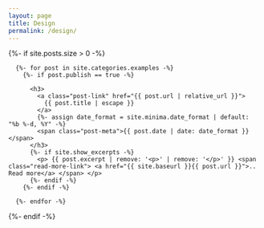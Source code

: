```yaml
---
layout: page
title: Design
permalink: /design/
---
```


<div class="home">

  {%- if site.posts.size > 0 -%}
<!--    <ul class="post-list"> -->
      {%- for post in site.categories.examples -%}
        {%- if post.publish == true -%}
<!--      <li> -->
          <h3>
            <a class="post-link" href="{{ post.url | relative_url }}">
              {{ post.title | escape }}
            </a>
            {%- assign date_format = site.minima.date_format | default: "%b %-d, %Y" -%}
            <span class="post-meta">{{ post.date | date: date_format }}</span>
          </h3>
          {%- if site.show_excerpts -%}
            <p> {{ post.excerpt | remove: '<p>' | remove: '</p>' }} <span class="read-more-link"> <a href="{{ site.baseurl }}{{ post.url }}">.. Read more</a> </span> </p>
          {%- endif -%}
        {%- endif -%}
<!--      </li> -->
      {%- endfor -%}
<!--    </ul> -->

  {%- endif -%}

</div>
